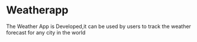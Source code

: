# Weatherapp
The Weather App is Developed,it can be used by users to track the weather forecast for any city in the world
